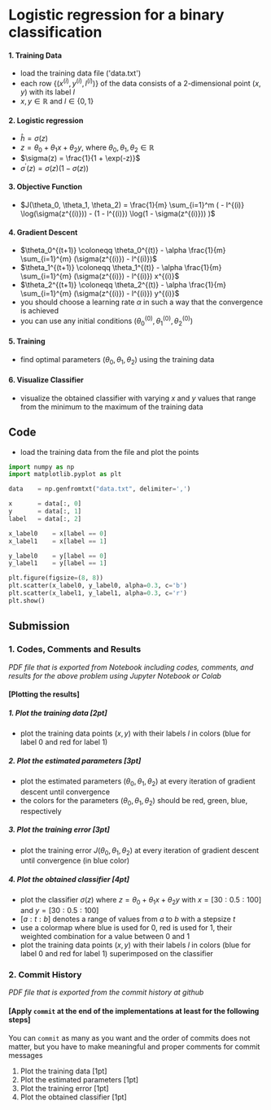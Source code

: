 # Logistic regression for a binary classification

#### 1. Training Data

- load the training data file ('data.txt')
- each row $`\{ (x^{(i)}, y^{(i)}, l^{(i)}) \}`$ of the data consists of a 2-dimensional point $`(x, y)`$ with its label $`l`$
- $`x, y \in \mathbb{R}`$ and $`l \in \{0, 1\}`$

#### 2. Logistic regression

- $`\hat{h} = \sigma(z)`$ 
- $`z = \theta_0 + \theta_1 x + \theta_2 y`$, where $`\theta_0, \theta_1, \theta_2 \in \mathbb{R}`$
- $`\sigma(z) = \frac{1}{1 + \exp(-z)}`$
- $`\sigma^{\prime}(z) = \sigma(z) (1 - \sigma(z))`$

#### 3. Objective Function

- $`J(\theta_0, \theta_1, \theta_2) = \frac{1}{m} \sum_{i=1}^m ( - l^{(i)} \log(\sigma(z^{(i)})) - (1 - l^{(i)}) \log(1 - \sigma(z^{(i)}))  )`$

#### 4. Gradient Descent

- $`\theta_0^{(t+1)} \coloneqq \theta_0^{(t)} - \alpha \frac{1}{m} \sum_{i=1}^{m} (\sigma(z^{(i)}) - l^{(i)})`$
- $`\theta_1^{(t+1)} \coloneqq \theta_1^{(t)} - \alpha \frac{1}{m} \sum_{i=1}^{m} (\sigma(z^{(i)}) - l^{(i)}) x^{(i)}`$
- $`\theta_2^{(t+1)} \coloneqq \theta_2^{(t)} - \alpha \frac{1}{m} \sum_{i=1}^{m} (\sigma(z^{(i)}) - l^{(i)}) y^{(i)}`$
- you should choose a learning rate $`\alpha`$ in such a way that the convergence is achieved
- you can use any initial conditions $`(\theta_0^{(0)}, \theta_1^{(0)}, \theta_2^{(0)})`$
 
#### 5. Training

- find optimal parameters $`(\theta_0, \theta_1, \theta_2)`$ using the training data

#### 6. Visualize Classifier

- visualize the obtained classifier with varying $`x`$ and $`y`$ values that range from the minimum to the maximum of the training data

## Code

- load the training data from the file and plot the points

``` python
import numpy as np
import matplotlib.pyplot as plt

data    = np.genfromtxt("data.txt", delimiter=',')

x       = data[:, 0]
y       = data[:, 1]
label   = data[:, 2]

x_label0    = x[label == 0]
x_label1    = x[label == 1]

y_label0    = y[label == 0]
y_label1    = y[label == 1]

plt.figure(figsize=(8, 8))
plt.scatter(x_label0, y_label0, alpha=0.3, c='b')
plt.scatter(x_label1, y_label1, alpha=0.3, c='r')
plt.show()
```
 
## Submission

### 1. Codes, Comments and Results

_PDF file that is exported from Notebook including codes, comments, and results for the above problem using Jupyter Notebook or Colab_

#### [Plotting the results]

##### 1. Plot the training data [2pt]
- plot the training data points $`(x, y)`$ with their labels $`l`$ in colors (blue for label 0 and red for label 1)

##### 2. Plot the estimated parameters [3pt]
- plot the estimated parameters $`(\theta_0, \theta_1, \theta_2)`$ at every iteration of gradient descent until convergence
- the colors for the parameters $`(\theta_0, \theta_1, \theta_2)`$ should be red, green, blue, respectively

##### 3. Plot the training error [3pt]
- plot the training error $`J(\theta_0, \theta_1, \theta_2)`$ at every iteration of gradient descent until convergence (in blue color)

##### 4. Plot the obtained classifier [4pt]
- plot the classifier $`\sigma(z)`$ where $`z = \theta_0 + \theta_1 x + \theta_2 y`$ with $`x = [30 : 0.5 : 100]`$ and $`y = [30 : 0.5 : 100]`$
- $`[a : t : b]`$ denotes a range of values from $`a`$ to $`b`$ with a stepsize $`t`$
- use a colormap where blue is used for 0, red is used for 1, their weighted combination for a value between 0 and 1
- plot the training data points $`(x, y)`$ with their labels $`l`$ in colors (blue for label 0 and red for label 1) superimposed on the classifier

### 2. Commit History

_PDF file that is exported from the commit history at github_

#### [Apply `commit` at the end of the implementations at least for the following steps]

You can `commit` as many as you want and the order of commits does not matter, but you have to make meaningful and proper comments for commit messages

1. Plot the training data [1pt]
2. Plot the estimated parameters [1pt]
3. Plot the training error [1pt]
4. Plot the obtained classifier [1pt]
